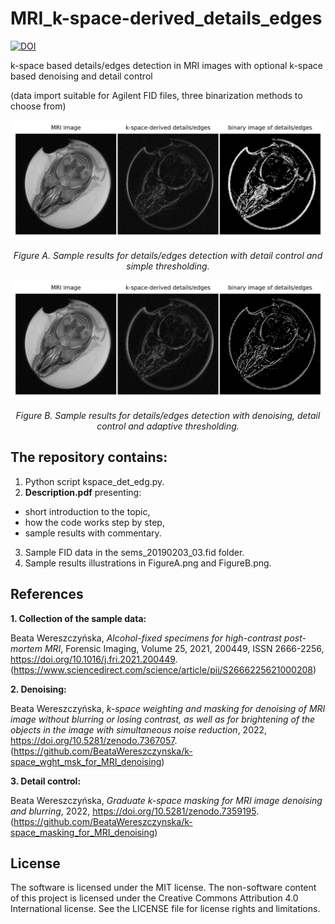 # MRI_k-space-derived_details_edges

[![DOI](https://zenodo.org/badge/566451717.svg)](https://zenodo.org/badge/latestdoi/566451717)

k-space based details/edges detection in MRI images with optional k-space based denoising and detail control

(data import suitable for Agilent FID files, three binarization methods to choose from)

![FigureA](FigureA.png)

*<div align="center">Figure A. Sample results for details/edges detection with detail control and simple thresholding.</div>*

![FigureB](FigureB.png)

*<div align="center">Figure B. Sample results for details/edges detection with denoising, detail control and adaptive thresholding.</div>*

## The repository contains:
1. Python script kspace_det_edg.py.
2. **Description.pdf** presenting:
- short introduction to the topic,
- how the code works step by step,
- sample results with commentary.
3. Sample FID data in the sems_20190203_03.fid folder.
4. Sample results illustrations in FigureA.png and FigureB.png.

## References

**1. Collection of the sample data:**

Beata Wereszczyńska, *Alcohol-fixed specimens for high-contrast post-mortem MRI*, Forensic Imaging, Volume 25, 2021, 200449, ISSN 2666-2256, https://doi.org/10.1016/j.fri.2021.200449. (https://www.sciencedirect.com/science/article/pii/S2666225621000208)

**2. Denoising:**

Beata Wereszczyńska, *k-space weighting and masking for denoising of MRI image without blurring or losing contrast, as well as for brightening of the objects in the image with simultaneous noise reduction*, 2022, https://doi.org/10.5281/zenodo.7367057. (https://github.com/BeataWereszczynska/k-space_wght_msk_for_MRI_denoising)

**3. Detail control:**

Beata Wereszczyńska, *Graduate k-space masking for MRI image denoising and blurring*, 2022, https://doi.org/10.5281/zenodo.7359195. (https://github.com/BeataWereszczynska/k-space_masking_for_MRI_denoising)


## License
The software is licensed under the MIT license. The non-software content of this project is licensed under the Creative Commons Attribution 4.0 International license. See the LICENSE file for license rights and limitations.
